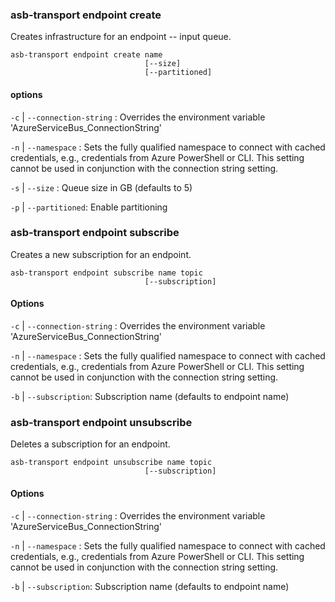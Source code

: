 ### asb-transport endpoint create

Creates infrastructure for an endpoint -- input queue.

```
asb-transport endpoint create name
                              [--size]
                              [--partitioned]
```

#### options

`-c` | `--connection-string` : Overrides the environment variable 'AzureServiceBus_ConnectionString'

`-n` | `--namespace` : Sets the fully qualified namespace to connect with cached credentials, e.g., credentials from Azure PowerShell or CLI. This setting cannot be used in conjunction with the connection string setting.

`-s` | `--size` : Queue size in GB (defaults to 5)

`-p` | `--partitioned`: Enable partitioning

### asb-transport endpoint subscribe

Creates a new subscription for an endpoint.

```
asb-transport endpoint subscribe name topic
                              [--subscription]
```

#### Options

`-c` | `--connection-string` : Overrides the environment variable 'AzureServiceBus_ConnectionString'

`-n` | `--namespace` : Sets the fully qualified namespace to connect with cached credentials, e.g., credentials from Azure PowerShell or CLI. This setting cannot be used in conjunction with the connection string setting.

`-b` | `--subscription`: Subscription name (defaults to endpoint name)

### asb-transport endpoint unsubscribe

Deletes a subscription for an endpoint.

```
asb-transport endpoint unsubscribe name topic
                              [--subscription]
```

#### Options

`-c` | `--connection-string` : Overrides the environment variable 'AzureServiceBus_ConnectionString'

`-n` | `--namespace` : Sets the fully qualified namespace to connect with cached credentials, e.g., credentials from Azure PowerShell or CLI. This setting cannot be used in conjunction with the connection string setting.

`-b` | `--subscription`: Subscription name (defaults to endpoint name)
